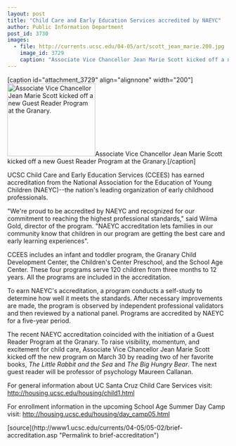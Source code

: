 ```yaml
---
layout: post
title: "Child Care and Early Education Services accredited by NAEYC"
author: Public Information Department
post_id: 3730
images:
  - file: http://currents.ucsc.edu/04-05/art/scott_jean_marie.200.jpg
    image_id: 3729
    caption: "Associate Vice Chancellor Jean Marie Scott kicked off a new Guest Reader Program at the Granary."
---
```


[caption id="attachment_3729" align="alignnone" width="200"]<a href="http://localhost/mysite/wp-content/uploads/2005/05/scott_jean_marie.200.jpg"><img class="size-full wp-image-3729" src="http://localhost/mysite/wp-content/uploads/2005/05/scott_jean_marie.200.jpg" alt="Associate Vice Chancellor Jean Marie Scott kicked off a new Guest Reader Program at the Granary." width="200" height="165" /></a>Associate Vice Chancellor Jean Marie Scott kicked off a new Guest Reader Program at the Granary.[/caption]
<a name="content" id="content"></a>
<p>
  UCSC Child Care and Early Education Services (CCEES) has earned accreditation from the National Association for the Education of Young Children (NAEYC)--the nation's leading organization of early childhood professionals.
</p>
<p>
  "We're proud to be accredited by NAEYC and recognized for our commitment to reaching the highest professional standards," said Wilma Gold, director of the program. "NAEYC accreditation lets families in our community know that children in our program are getting the best care and early learning experiences".
</p>
<p>
  CCEES includes an infant and toddler program, the Granary Child Development Center, the Children's Center Preschool, and the School Age Center. These four programs serve 120 children from three months to 12 years. All the programs are included in the accreditation.<br>
</p>
<p>
  To earn NAEYC's accreditation, a program conducts a self-study to determine how well it meets the standards. After necessary improvements are made, the program is observed by independent professional validators and then reviewed by a national panel. Programs are accredited by NAEYC for a five-year period.
</p>
<p>
  The recent NAEYC accreditation coincided with the initiation of a Guest Reader Program at the Granary. To raise visibility, momentum, and excitement for child care, Associate Vice Chancellor Jean Marie Scott kicked off the new program on March 30 by reading two of her favorite books, <i>The Little Rabbit and the Sea</i> and <i>The Big Hungry Bear</i>. The next guest reader will be professor of psychology Maureen Callanan.<br>
</p>
<p>
  For general information about UC Santa Cruz Child Care Services visit: <a href="http://housing.ucsc.edu/housing/child1.html">http://housing.ucsc.edu/housing/child1.html</a><br>
</p>
<p>
  For enrollment information in the upcoming School Age Summer Day Camp visit: <a href="http://housing.ucsc.edu/housing/day_camp05.html">http://housing.ucsc.edu/housing/day_camp05.html</a>
</p>
<form>
  <input name="t1" size="-1" type="hidden">
</form>



</p>
[source](http://www1.ucsc.edu/currents/04-05/05-02/brief-accreditation.asp "Permalink to brief-accreditation")
